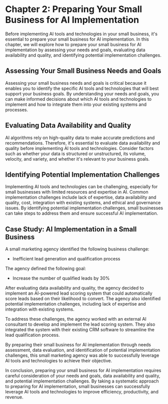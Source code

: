 Chapter 2: Preparing Your Small Business for AI Implementation
==============================================================

Before implementing AI tools and technologies in your small business, it's essential to prepare your small business for AI implementation. In this chapter, we will explore how to prepare your small business for AI implementation by assessing your needs and goals, evaluating data availability and quality, and identifying potential implementation challenges.

Assessing Your Small Business Needs and Goals
---------------------------------------------

Assessing your small business needs and goals is critical because it enables you to identify the specific AI tools and technologies that will best support your business goals. By understanding your needs and goals, you can make informed decisions about which AI tools and technologies to implement and how to integrate them into your existing systems and processes.

Evaluating Data Availability and Quality
----------------------------------------

AI algorithms rely on high-quality data to make accurate predictions and recommendations. Therefore, it's essential to evaluate data availability and quality before implementing AI tools and technologies. Consider factors such as whether your data is structured or unstructured, its volume, velocity, and variety, and whether it's relevant to your business goals.

Identifying Potential Implementation Challenges
-----------------------------------------------

Implementing AI tools and technologies can be challenging, especially for small businesses with limited resources and expertise in AI. Common implementation challenges include lack of expertise, data availability and quality, cost, integration with existing systems, and ethical and governance issues. By identifying potential implementation challenges, small businesses can take steps to address them and ensure successful AI implementation.

Case Study: AI Implementation in a Small Business
-------------------------------------------------

A small marketing agency identified the following business challenge:

* Inefficient lead generation and qualification process

The agency defined the following goal:

* Increase the number of qualified leads by 30%

After evaluating data availability and quality, the agency decided to implement an AI-powered lead scoring system that could automatically score leads based on their likelihood to convert. The agency also identified potential implementation challenges, including lack of expertise and integration with existing systems.

To address these challenges, the agency worked with an external AI consultant to develop and implement the lead scoring system. They also integrated the system with their existing CRM software to streamline the lead qualification process.

By preparing their small business for AI implementation through needs assessment, data evaluation, and identification of potential implementation challenges, this small marketing agency was able to successfully leverage AI tools and technologies to achieve their objective.

In conclusion, preparing your small business for AI implementation requires careful consideration of your needs and goals, data availability and quality, and potential implementation challenges. By taking a systematic approach to preparing for AI implementation, small businesses can successfully leverage AI tools and technologies to improve efficiency, productivity, and revenue.
